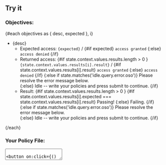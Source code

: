 <script lang='ts'>
	import { onMount, onDestroy } from 'svelte';
	import 'codemirror/lib/codemirror.css'
	import 'codemirror/theme/elegant.css'
	import ConfettiGenerator from 'confetti-js';
	import { interpret } from 'xstate';
	import { machine } from './machine';
	export let objectives;
	let state;
	let lesson;
	let lessonMachine;
	$: lesson = machine.withContext({
		values: {
			...machine.context.values,
			tests: objectives, 
		}
	});
	$: lessonMachine = interpret(lesson, { devTools: true })
		.onTransition((machineState) => {
			state = machineState
		}).start();

	// confetti
	var canvas;
	let set = false; 
	const confetti = (newState) => {
		if (typeof canvas === 'undefined' && typeof document !== 'undefined') {
			let element = document.getElementById("wahho_celebrategoodtimescmon_itsacelebration_");
			if (element !== null) {
				canvas = new ConfettiGenerator({ target: element, animate: true });
			};
		};
		if (newState.matches('idle.query.valid') 
		&& typeof canvas !== 'undefined' 
		&& !set) {			
			let element = document.getElementById("wahho_celebrategoodtimescmon_itsacelebration_");
			canvas = new ConfettiGenerator({ target: element, animate: true });
			canvas.render();
			set = true;
		} else if (['idle.query.invalid', 'idle.query.error'].some(newState.matches) 
		&& typeof canvas !== 'undefined') {
			canvas.clear();
			set = false;
		};
	};
	$: {
		confetti(state); 
	};

	// codemirror
	// also see: https://github.com/idris-maps/svelte-parts/tree/master/packages/editor
	let textarea;
	let editor;
	onMount(async () => {
		let CodeMirror = await import('codemirror');
		editor = CodeMirror.fromTextArea(textarea,{
			lineNumbers: true,
			lineWrapping: true,
			theme: 'elegant'
		});
		editor.setSize('100%', '100%');
		editor.on('change', (e) => {
			let input = e.getValue().replace(/'/g, '"') 
			lessonMachine.send('INPUT', { 
				input: input
			})
		})
		if (typeof state !== 'undefined') {
			editor.setValue(state.context.values.input)
		}
	})
	onDestroy(() => {
		if (typeof editor !== 'undefined') {
			editor.toTextArea();
		};
  	})
</script>

<canvas id="wahho_celebrategoodtimescmon_itsacelebration_"></canvas>

<slot></slot>

## Try it

### Objectives:

{#each objectives as { desc, expected }, i}
* {desc}
	- Expected access: <code>{expected}</code> / 
			{#if expected}
				<code>access granted</code>
			{:else}
				<code>access denied</code>
			{/if} 
	- Returned access: 
		{#if state.context.values.results.length > 0 } 
			<code>{state.context.values.results[i].result}</code> / 
			{#if state.context.values.results[i].result}
				<code>access granted</code>
			{:else}
				<code>access denied</code>
			{/if}
		{:else if state.matches('idle.query.error.oso')}
			<span class='error'>Please resolve the error message below.</span>	
		{:else} 
			<span class='idle'>Idle -- write your policies and press submit to continue.</span>
		{/if} 
	- Result:
		{#if state.context.values.results.length > 0 } 
			{#if state.context.values.results[i].expected === state.context.values.results[i].result}
				<span class='valid'>Passing!</span>
			{:else}
				<span class='invalid'>Failing.</span>
			{/if}
		{:else if state.matches('idle.query.error.oso')}
			<span class='error'>Please resolve the error message below.</span>	
		{:else} 
			<span class='idle'>Idle -- write your policies and press submit to continue.</span>
		{/if} 

{/each}

### Your Policy File:

<textarea bind:this={textarea} />

<button on:click={() => lessonMachine.send('SUBMIT')}>
	Submit	
</button>

{#if state.matches('idle.query.error.oso')}

### ERROR!!

<code class='error'>
	{state.context.values.error}
</code>

{/if}

<!-- ### Debugging: 

STATE CONDITION: {JSON.stringify(state.value)}

STATE CONTEXT: {JSON.stringify(state.context.values)} -->

<style>
	button {
		margin-top: 16px;
		margin-bottom: 16px;
	}
	span.valid {
		color: green;
		font-weight: 800;
	}
	span.invalid {
		color: red;
		font-style: italic;
		text-transform: uppercase;
	}
	span.error {
		color: #0080ff;
		font-weight: 800;
	}
	span.idle {
		color: #7d7d7d;
		font-style: italic;
	}
	code.error {
		width: calc(100% - 64px);
		padding: 32px;
		margin: 0;
		background-color: #99ccff;
		border-radius: 10px;
	}
	canvas#wahho_celebrategoodtimescmon_itsacelebration_ {
		position: fixed;
		width: 100%;
		height: 100%;
		left:0;
		top:0;
		z-index:-1;
	}
</style>